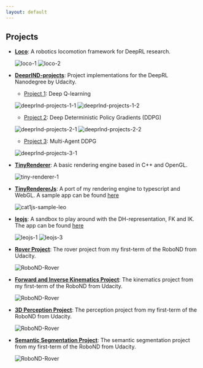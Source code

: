 ```yaml
---
layout: default
---
```


[//]: # (Image References)

[gif-loco-1]: https://media.giphy.com/media/u48REyy0BzCUzbLyXC/giphy.gif
[gif-loco-2]: https://media.giphy.com/media/ZDEAQSUraLao0fOhHi/giphy.gif
[gif-tysocMjc-1]: {{site.baseurl}}/assets/images/gif_projects_tysocMjc_1.gif
[gif-tysocMjc-2]: {{site.baseurl}}/assets/images/gif_projects_tysocMjc_2.gif
[gif-tysocMjc-3]: {{site.baseurl}}/assets/images/gif_projects_tysocMjc_3.gif

[gif-tiny-renderer-1]: https://media.giphy.com/media/SqrtZMytk0O0FnDtex/giphy.gif

[gif-deeprl-projects-1-1]: {{site.baseurl}}/assets/images/gif_projects_dqn_1.gif
[gif-deeprl-projects-1-2]: {{site.baseurl}}/assets/images/gif_projects_dqn_2.gif

[gif-deeprl-projects-2-1]: {{site.baseurl}}/assets/images/gif_projects_ddpg_1.gif
[gif-deeprl-projects-2-2]: {{site.baseurl}}/assets/images/gif_projects_ddpg_2.gif

[gif-deeprl-projects-3-1]: {{site.baseurl}}/assets/images/gif_projects_maddpg_1.gif

[gif-leojs-1]: {{site.baseurl}}/assets/images/gif_projects_leojs_1.gif
[gif-leojs-2]: {{site.baseurl}}/assets/images/gif_projects_leojs_2.gif
[gif-leojs-3]: {{site.baseurl}}/assets/images/gif_projects_leojs_3.gif

## Projects

*   [**Loco**](https://github.com/wpumacay/loco): A robotics locomotion framework for DeepRL research.

    ![loco-1][gif-loco-1] ![loco-2][gif-loco-2]

*   [**DeeprlND-projects**](https://github.com/wpumacay/DeeprlND-projects): Project implementations for the DeepRL Nanodegree by Udacity.

    * [Project 1](https://github.com/wpumacay/DeeprlND-projects/tree/master/project1-navigation): Deep Q-learning

    ![deeprlnd-projects-1-1][gif-deeprl-projects-1-1] ![deeprlnd-projects-1-2][gif-deeprl-projects-1-2]

    * [Project 2](https://github.com/wpumacay/DeeprlND-projects/tree/master/project2-continuous-control): Deep Deterministic Policy Gradients (DDPG)

    ![deeprlnd-projects-2-1][gif-deeprl-projects-2-1] ![deeprlnd-projects-2-2][gif-deeprl-projects-2-2]

    * [Project 3](https://github.com/wpumacay/DeeprlND-projects/tree/master/project3-collaboration): Multi-Agent DDPG

    ![deeprlnd-projects-3-1][gif-deeprl-projects-3-1]

*   [**TinyRenderer**](https://github.com/wpumacay/cat1): A basic rendering engine based in C++ and OpenGL.

    ![tiny-renderer-1][gif-tiny-renderer-1]

*   [**TinyRendererJs**](https://github.com/wpumacay/cat1js): A port of my rendering engine to typescript and WebGL. 
                                                              A sample app can be found [here](https://wpumacay.github.io/leoJS/index.html)

    ![cat1js-sample-leo]({{site.baseurl}}/assets/images/gif_projects_cat1js.gif)

*   [**leojs**](https://github.com/wpumacay/leoJS): A sandbox to play around with the DH-representation, FK and IK.
                                                    The app can be found [here](https://wpumacay.github.io/leoJS/playground.html)

    ![leojs-1][gif-leojs-1] ![leojs-3][gif-leojs-3]

*   [**Rover Project**](https://github.com/wpumacay/RoboND-Rover-Project): The rover project from my first-term of the RoboND from Udacity.
    
    ![RoboND-Rover]({{site.baseurl}}/assets/images/gif_projects_robond_rover.gif)

*   [**Forward and Inverse Kinematics Project**](https://github.com/wpumacay/RoboND-Kinematics-Project/blob/master/REPORT.md): The kinematics project from my first-term of the RoboND from Udacity.

    ![RoboND-Rover]({{site.baseurl}}/assets/images/gif_projects_robond_kinematics.gif)

*   [**3D Perception Project**](https://github.com/wpumacay/RoboND-Perception-Project/blob/master/REPORT.md): The perception project from my first-term of the RoboND from Udacity.

    ![RoboND-Rover]({{site.baseurl}}/assets/images/gif_projects_robond_3d_perception.gif)

*   [**Semantic Segmentation Project**](https://github.com/wpumacay/RoboND-DeepLearning-Project/blob/master/REPORT.md): The semantic segmentation project from my first-term of the RoboND from Udacity.

    ![RoboND-Rover]({{site.baseurl}}/assets/images/gif_projects_robond_follow_me.gif)

